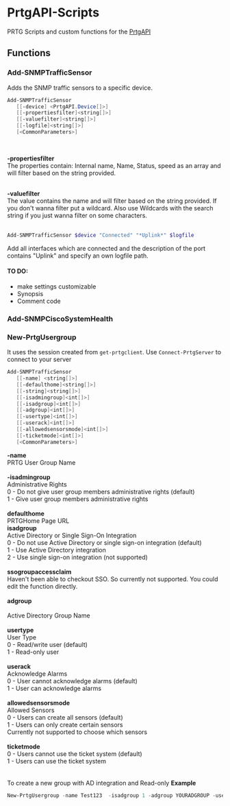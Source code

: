 # PrtgAPI-Scripts
PRTG Scripts and custom functions for the [PrtgAPI](https://github.com/lordmilko/PrtgAPI)

## Functions

### Add-SNMPTrafficSensor

Adds the SNMP traffic sensors to a specific device.
```powershell
Add-SNMPTrafficSensor
   [[-device] <PrtgAPI.Device[]>]
   [[-propertiesfilter]<string[]>]
   [[-valuefilter]<string[]>]
   [[-logfile]<string[]>]
   [<CommonParameters>]
```
<br/>

**-propertiesfilter** <br>
The properties contain: Internal name, Name, Status, speed as an array and will filter based on the string provided.
<br/>
<br/>

**-valuefilter**<br>
The value contains the name and will filter based on the string provided. If you don't wanna filter put a wildcard. Also use Wildcards with the search string if you just wanna filter on some characters. 
<br/>
<br/>

```powershell
Add-SNMPTrafficSensor $device "Connected" "*Uplink*" $logfile
```
Add all interfaces which are connected and the description of the port contains "Uplink" and specify an own logfile path.

#### TO DO:
- make settings customizable
- Synopsis
- Comment code


### Add-SNMPCiscoSystemHealth

### New-PrtgUsergroup

It uses the session created from ```get-prtgclient```.
Use ```Connect-PrtgServer``` to connect to your server
```powershell
Add-SNMPTrafficSensor
   [[-name] <string[]>]
   [[-defaulthome]<string[]>]
   [[-string]<string[]>]
   [[-isadmingroup]<int[]>]
   [[-isadgroup]<int[]>]
   [[-adgroup]<int[]>]
   [[-usertype]<int[]>]
   [[-userack]<int[]>]
   [[-allowedsensorsmode]<int[]>]
   [[-ticketmode]<int[]>]
   [<CommonParameters>]
```       
 
        
**-name**<br/>
PRTG User Group Name<br/>
<br/>
**-isadmingroup**<br/>
Administrative Rights<br/>
0 - Do not give user group members administrative rights (default)<br/>
1 - Give user group members administrative rights<br/>
<br/>
**defaulthome**       <br/>
PRTGHome Page URL
<br/>
**isadgroup**  <br/>
Active Directory or Single Sign-On Integration<br/>
0 - Do not use Active Directory or single sign-on integration (default)<br/>
1 - Use Active Directory integration<br/>
2 - Use single sign-on integration (not supported)<br/>
<br/>
**ssogroupaccessclaim**<br/>
Haven't been able to checkout SSO. So currently not supported. You could edit the function directly.    <br/>
<br/>
**adgroup**        <br/>  
Active Directory Group Name<br/>
<br/>
**usertype**        <br/>
User Type<br/>
0 - Read/write user (default)<br/>
1 - Read-only user<br/>
<br/>
**userack**<br/>
Acknowledge Alarms<br/>
0 - User cannot acknowledge alarms (default)<br/>
1 - User can acknowledge alarms<br/>
<br/>
**allowedsensorsmode**<br/>
Allowed Sensors<br/>
0 - Users can create all sensors (default)<br/>
1 - Users can only create certain sensors<br/>
Currently not supported to choose which sensors<br/>
<br/>
**ticketmode**    <br/>
0 - Users cannot use the ticket system (default)<br/>
1 - Users can use the ticket system<br/>
<br/>
<br/>
To create a new group with AD integration and Read-only
**Example**
```powershell
New-PrtgUsergroup -name Test123  -isadgroup 1 -adgroup YOURADGROUP -usertype 1
```




